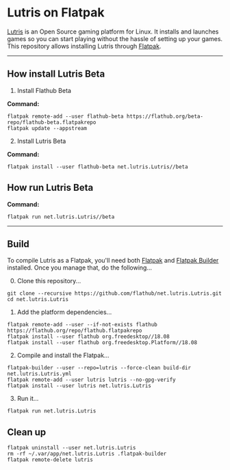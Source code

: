 # Lutris on Flatpak

[Lutris](https://lutris.net) is an Open Source gaming platform for Linux. It installs and launches games so you can start playing without the hassle of setting up your games. This repository allows installing Lutris through [Flatpak](https://flatpak.org).

___________________________________________

## How install Lutris Beta
1. Install Flathub Beta

**Command:**
```
flatpak remote-add --user flathub-beta https://flathub.org/beta-repo/flathub-beta.flatpakrepo
flatpak update --appstream
```
2. Install Lutris Beta

**Command:**
```
flatpak install --user flathub-beta net.lutris.Lutris//beta
```

## How run Lutris Beta

**Command:**
```
flatpak run net.lutris.Lutris//beta
```
___________________________________________

## Build

To compile Lutris as a Flatpak, you'll need both [Flatpak](https://flatpak.org/) and [Flatpak Builder](http://docs.flatpak.org/en/latest/flatpak-builder.html) installed. Once you manage that, do the following...

0. Clone this repository...
  ```
  git clone --recursive https://github.com/flathub/net.lutris.Lutris.git
  cd net.lutris.Lutris
  ```

1. Add the platform dependencies...
  ```
  flatpak remote-add --user --if-not-exists flathub https://flathub.org/repo/flathub.flatpakrepo
  flatpak install --user flathub org.freedesktop//18.08
  flatpak install --user flathub org.freedesktop.Platform//18.08
  ```

2. Compile and install the Flatpak...
  ```
  flatpak-builder --user --repo=lutris --force-clean build-dir net.lutris.Lutris.yml
  flatpak remote-add --user lutris lutris --no-gpg-verify
  flatpak install --user lutris net.lutris.Lutris
  ```

3. Run it...
  ```
  flatpak run net.lutris.Lutris
  ```

## Clean up

```
flatpak uninstall --user net.lutris.Lutris
rm -rf ~/.var/app/net.lutris.Lutris .flatpak-builder
flatpak remote-delete lutris
```
